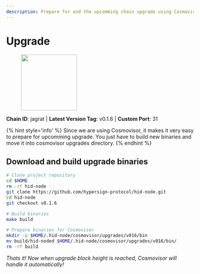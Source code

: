 ```yaml
---
description: Prepare for and the upcomming chain upgrade using Cosmovisor.
---
```


# Upgrade

<figure><img src="https://raw.githubusercontent.com/kj89/testnet_manuals/main/pingpub/logos/hypersign.png" width="150" alt=""><figcaption></figcaption></figure>

**Chain ID**: jagrat | **Latest Version Tag**: v0.1.6 | **Custom Port**: 31

{% hint style='info' %}
Since we are using Cosmovisor, it makes it very easy to prepare for upcomming upgrade.
You just have to build new binaries and move it into cosmovisor upgrades directory.
{% endhint %}

## Download and build upgrade binaries

```bash
# Clone project repository
cd $HOME
rm -rf hid-node
git clone https://github.com/hypersign-protocol/hid-node.git
cd hid-node
git checkout v0.1.6

# Build binaries
make build

# Prepare binaries for Cosmovisor
mkdir -p $HOME/.hid-node/cosmovisor/upgrades/v016/bin
mv build/hid-noded $HOME/.hid-node/cosmovisor/upgrades/v016/bin/
rm -rf build
```

*Thats it! Now when upgrade block height is reached, Cosmovisor will handle it automatically!*
